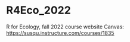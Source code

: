 # R4Eco_2022
R for Ecology, fall 2022 course website
Canvas: https://susqu.instructure.com/courses/1835
